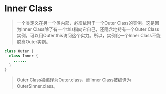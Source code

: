 # Inner Class

> 一个类定义在另一个类内部，必须依附于一个Outer Class的实例。这是因为Inner Class除了有一个this指向它自己，还隐含地持有一个Outer Class实例，可以用Outer.this访问这个实力。所以，实例化一个Inner Class不能脱离Outer实例。

```java
class Outer {
  class Inner {
  	......
  }
}
```

> Outer Class被编译为Outer.class，而Inner Class被编译为Outer$Inner.class。
